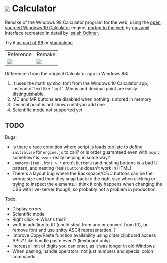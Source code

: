 # ![](../../images/icons/Calculator-32x32.png) Calculator

Remake of the Windows 98 Calculator program for the web, using the [open sourced Windows 10 Calculator](https://github.com/microsoft/Calculator) engine, [ported to the web](https://github.com/muzam1l/mCalculator) by [muzamil](https://github.com/muzam1l).
Interface recreated in detail by [Isaiah Odhner](https://isaiahodhner.io).

Try it [as part of 98](https://98.js.org/) or [standalone](https://98.js.org/programs/Calculator/)

<table>
<tr><td>Reference</td><td>Remake</td></tr>
<tr>
<td><img src="Calculator-reference-screenshot.png"></td>
<td><img src="Calculator-remake-screenshot.png"></td>
</tr>
</table>

Differences from the original Calculator app in Windows 98:
1. It uses the math symbol font from the Windows 10 Calculator app, instead of text like "sqrt". Minus and decimal point are easily distinguishable.
2. MC and MR buttons are disabled when nothing is stored in memory
3. Decimal point is not shown until you add one
4. Scientific mode not supported yet

## TODO
<!-- 
improvements to port upstream:
- fixed subtract key typo and thus handling
- fixed lots of spelling
- click history and memory items to re-enter that input
- copy and paste
- prevent triggering focused button at the same time as Equals function when pressing Enter
- prevent opening Quick Find in Firefox when pressing slash
- handle M+ pressed before MS
- fixed bug where MS after MC wouldn't show memory stored, until you press it N times, where N increases if you repeat this
- more keyboard inputs supported
-->

Bugs:
- Is there a race condition where script.js loads too late to define `initialise` for `engine.js` to call? or is order guaranteed even with `async` somehow? is `async` really helping in some way?
- `.memory-item .btns > *` aren't `button`s (and nesting buttons is a bad UI pattern, and nesting (real) `button`s doesn't work in HTML)
- There's a layout bug where the Backspace/CE/C buttons can be the wrong size and then they snap back to the right size when clicking or trying to inspect the elements. I think it only happens when changing the CSS with live-server though, so probably not a problem in production.

Todo:
- Display errors
- Scientific mode
- Right click -> What's this?
- woff in addition to ttf (could steal from uno or convert from ttf), or remove font and use shitty ASCII representation..?
- Improve Copy/Paste function availability using older clipboard access APIs? Like handle paste event? (keyboard only)
- Increase limit of digits you can enter, as it was longer in old Windows
- When pasting, handle operators, not just numbers and special colon commands
